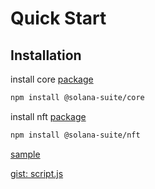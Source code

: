 # Quick Start

## Installation

install core [package](https://)

```bash
npm install @solana-suite/core
```

install nft [package](https://)

```bash
npm install @solana-suite/nft
```

[sample](https://raw.githubusercontent.com/atonoy/solana-suite/main/examples/integration1-metaplex-nft.ts ':include :type=code')

[gist: script.js](https://gist.githubusercontent.com/anikethsaha/f88893bb563bb7229d6e575db53a8c15/raw/script.js ':include :type=code')

